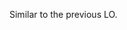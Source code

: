 <panel type="warning" header="**Can use good naming :star::star:**" expandable no-close>

<panel type="warning" header="Can explain the need for good names in code :star::star:" expandable>
  <include src="../../book/codeQuality/nameWell/introduction/full.md" />
</panel>

<panel type="warning" header="Can follow basic guidelines for naming :star::star:" expandable>
  <include src="../../book/codeQuality/nameWell/basic/full.md" />
  <panel header=":dart: Evidence" expanded>

<include src="outcome-readability.md#common-evidence" />

  </panel>
</panel>


<panel type="info" header="Can follow intermediate guidelines for naming :star::star::star:" expandable>
  <include src="../../book/codeQuality/nameWell/intermediate/full.md" />
  <panel header=":dart: Evidence" expanded>

Similar to the previous LO.

  </panel>
</panel>

</panel>
